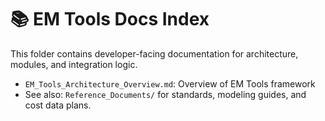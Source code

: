 # 📚 EM Tools Docs Index

This folder contains developer-facing documentation for architecture, modules, and integration logic.

- `EM_Tools_Architecture_Overview.md`: Overview of EM Tools framework
- See also: `Reference_Documents/` for standards, modeling guides, and cost data plans.
